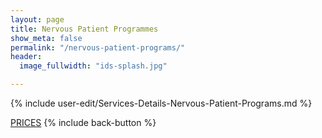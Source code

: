 ```yaml
---
layout: page
title: Nervous Patient Programmes
show_meta: false
permalink: "/nervous-patient-programs/"
header: 
  image_fullwidth: "ids-splash.jpg"

---
```


{% include user-edit/Services-Details-Nervous-Patient-Programs.md %}  

<a class="radius button small" href="{{ site.url }}/prices/">PRICES</a>  {% include back-button %}


